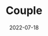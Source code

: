 ---
image_path: images/2022-07-18-105853.jpg
title: Couple
date: 2022-07-18
location: Berchtesgaden
---